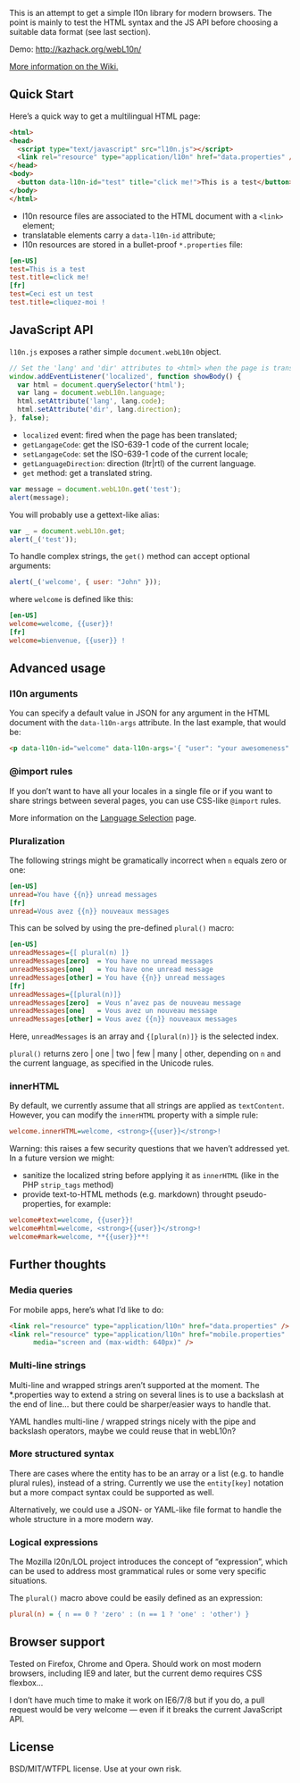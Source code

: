 This is an attempt to get a simple l10n library for modern browsers.
The point is mainly to test the HTML syntax and the JS API before choosing a suitable data format (see last section).

Demo: <http://kazhack.org/webL10n/>

[More information on the Wiki.](https://github.com/fabi1cazenave/webL10n/wiki)

Quick Start
-----------

Here’s a quick way to get a multilingual HTML page:

```html
<html>
<head>
  <script type="text/javascript" src="l10n.js"></script>
  <link rel="resource" type="application/l10n" href="data.properties" />
</head>
<body>
  <button data-l10n-id="test" title="click me!">This is a test</button>
</body>
</html>
```

* l10n resource files are associated to the HTML document with a ``<link>`` element;
* translatable elements carry a ``data-l10n-id`` attribute;
* l10n resources are stored in a bullet-proof ``*.properties`` file:

```ini
[en-US]
test=This is a test
test.title=click me!
[fr]
test=Ceci est un test
test.title=cliquez-moi !
```


JavaScript API
--------------

``l10n.js`` exposes a rather simple ``document.webL10n`` object.

```javascript
// Set the 'lang' and 'dir' attributes to <html> when the page is translated
window.addEventListener('localized', function showBody() {
  var html = document.querySelector('html');
  var lang = document.webL10n.language;
  html.setAttribute('lang', lang.code);
  html.setAttribute('dir', lang.direction);
}, false);
```
* `localized` event: fired when the page has been translated;
* `getLangageCode`: get the ISO-639-1 code of the current locale;
* `setLangageCode`: set the ISO-639-1 code of the current locale;
* `getLanguageDirection`: direction (ltr|rtl) of the current language.
* `get` method: get a translated string.

```javascript
var message = document.webL10n.get('test');
alert(message);
```

You will probably use a gettext-like alias:

```javascript
var _ = document.webL10n.get;
alert(_('test'));
```

To handle complex strings, the `get()` method can accept optional arguments:

```javascript
alert(_('welcome', { user: "John" }));
```

where `welcome` is defined like this:

```ini
[en-US]
welcome=welcome, {{user}}!
[fr]
welcome=bienvenue, {{user}} !
```


Advanced usage
--------------

### l10n arguments

You can specify a default value in JSON for any argument in the HTML document with the `data-l10n-args` attribute. In the last example, that would be:

```html
<p data-l10n-id="welcome" data-l10n-args='{ "user": "your awesomeness" }'>Welcome!</p>
```

### @import rules

If you don’t want to have all your locales in a single file or if you want to
share strings between several pages, you can use CSS-like `@import` rules.

More information on the [Language Selection](https://github.com/fabi1cazenave/webL10n/wiki/Language-Selection) page.

### Pluralization

The following strings might be gramatically incorrect when `n` equals zero or one:

```ini
[en-US]
unread=You have {{n}} unread messages
[fr]
unread=Vous avez {{n}} nouveaux messages
```

This can be solved by using the pre-defined `plural()` macro:

```ini
[en-US]
unreadMessages={[ plural(n) ]}
unreadMessages[zero]  = You have no unread messages
unreadMessages[one]   = You have one unread message
unreadMessages[other] = You have {{n}} unread messages
[fr]
unreadMessages={[plural(n)]}
unreadMessages[zero]  = Vous n’avez pas de nouveau message
unreadMessages[one]   = Vous avez un nouveau message
unreadMessages[other] = Vous avez {{n}} nouveaux messages
```

Here, `unreadMessages` is an array and `{[plural(n)]}` is the selected index.

`plural()` returns zero | one | two | few | many | other, depending on `n` and the current language, as specified in the Unicode rules.


### innerHTML

By default, we currently assume that all strings are applied as `textContent`.
However, you can modify the `innerHTML` property with a simple rule:

```ini
welcome.innerHTML=welcome, <strong>{{user}}</strong>!
```

Warning: this raises a few security questions that we haven’t addressed yet. In a future version we might:
* sanitize the localized string before applying it as `innerHTML` (like in the PHP ``strip_tags`` method)
* provide text-to-HTML methods (e.g. markdown) throught pseudo-properties, for example:

```ini
welcome#text=welcome, {{user}}!
welcome#html=welcome, <strong>{{user}}</strong>!
welcome#mark=welcome, **{{user}}**!
```


Further thoughts
----------------

### Media queries

For mobile apps, here’s what I’d like to do:

```html
<link rel="resource" type="application/l10n" href="data.properties" />
<link rel="resource" type="application/l10n" href="mobile.properties"
      media="screen and (max-width: 640px)" />
```

### Multi-line strings

Multi-line and wrapped strings aren’t supported at the moment. The *.properties way to extend a string on several lines is to use a backslash at the end of line… but there could be sharper/easier ways to handle that.

YAML handles multi-line / wrapped strings nicely with the pipe and backslash operators, maybe we could reuse that in webL10n?


### More structured syntax

There are cases where the entity has to be an array or a list (e.g. to handle plural rules), instead of a string. Currently we use the `entity[key]` notation but a more compact syntax could be supported as well.

Alternatively, we could use a JSON- or YAML-like file format to handle the whole structure in a more modern way.


### Logical expressions

The Mozilla l20n/LOL project introduces the concept of “expression”, which can be used to address most grammatical rules or some very specific situations.

The `plural()` macro above could be easily defined as an expression:

```ini
plural(n) = { n == 0 ? 'zero' : (n == 1 ? 'one' : 'other') }
```


Browser support
---------------

Tested on Firefox, Chrome and Opera. Should work on most modern browsers, including IE9 and later, but the current demo requires CSS flexbox…

I don’t have much time to make it work on IE6/7/8 but if you do, a pull request would be very welcome — even if it breaks the current JavaScript API.


License
-------

BSD/MIT/WTFPL license. Use at your own risk.

